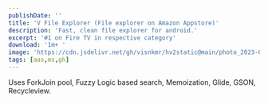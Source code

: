 ```yaml
---
publishDate: ''
title: 'V File Explorer (File explorer on Amazon Appstore)'
description: 'Fast, clean file explorer for android.'
excerpt: '#1 on Fire TV in respective category'
download: '1m+ '
image: 'https://cdn.jsdelivr.net/gh/visnkmr/hv2static@main/photo_2023-06-18_01-03-08.jpg'
tags: [aas,ms,gh]
---
```


Uses ForkJoin pool, Fuzzy Logic based search, Memoization, Glide, GSON, Recycleview.